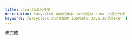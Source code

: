 ```yaml
---
title: Java-JS混合开发
description: EasyClick 自动化脚本 iOS免越狱 Java-JS混合开发
keywords: [EasyClick 自动化脚本 iOS免越狱 Java-JS混合开发  ]
---
```

未完成
